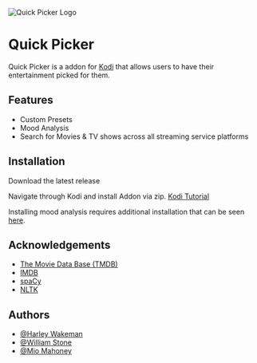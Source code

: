 
![Quick Picker Logo](https://raw.githubusercontent.com/KodiPickerProject/QuickPick/main/icon.png)


# Quick Picker

Quick Picker is a addon for [Kodi](https://github.com/xbmc) that allows users to have their entertainment picked for them.


## Features

- Custom Presets
- Mood Analysis
- Search for Movies & TV shows across all streaming service platforms



## Installation

Download the latest release


Navigate through Kodi and install Addon via zip. [Kodi Tutorial](https://kodi.wiki/view/Archive:Install_add-ons_from_zip_files)

Installing mood analysis requires additional installation that can be seen [here](https://github.com/KodiPickerProject/MoodAnalysisAPI).

    
## Acknowledgements

 - [The Movie Data Base (TMDB)](https://www.themoviedb.org/)
 - [IMDB](https://www.imdb.com/)
 - [spaCy](https://spacy.io/)
 - [NLTK](https://www.nltk.org/)


## Authors

- [@Harley Wakeman](https://www.github.com/hwakeman)
- [@William Stone](https://github.com/will-s-stone)
- [@Mio Mahoney](https://github.com/mio-mahoney)


